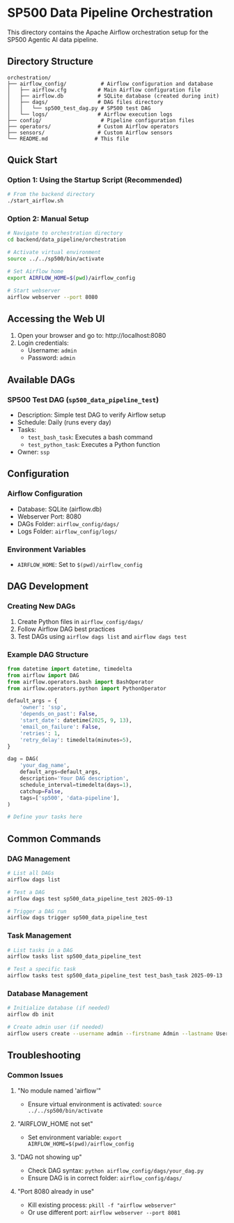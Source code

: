 # SP500 Data Pipeline Orchestration

This directory contains the Apache Airflow orchestration setup for the SP500 Agentic AI data pipeline.

## Directory Structure

```
orchestration/
├── airflow_config/           # Airflow configuration and database
│   ├── airflow.cfg          # Main Airflow configuration file
│   ├── airflow.db           # SQLite database (created during init)
│   ├── dags/                # DAG files directory
│   │   └── sp500_test_dag.py # SP500 test DAG
│   └── logs/                # Airflow execution logs
├── config/                   # Pipeline configuration files
├── operators/               # Custom Airflow operators
├── sensors/                 # Custom Airflow sensors
└── README.md               # This file
```

## Quick Start

### Option 1: Using the Startup Script (Recommended)
```bash
# From the backend directory
./start_airflow.sh
```

### Option 2: Manual Setup
```bash
# Navigate to orchestration directory
cd backend/data_pipeline/orchestration

# Activate virtual environment
source ../../sp500/bin/activate

# Set Airflow home
export AIRFLOW_HOME=$(pwd)/airflow_config

# Start webserver
airflow webserver --port 8080
```

## Accessing the Web UI

1. Open your browser and go to: http://localhost:8080
2. Login credentials:
   - Username: `admin`
   - Password: `admin`

## Available DAGs

### SP500 Test DAG (`sp500_data_pipeline_test`)
- Description: Simple test DAG to verify Airflow setup
- Schedule: Daily (runs every day)
- Tasks:
  - `test_bash_task`: Executes a bash command
  - `test_python_task`: Executes a Python function
- Owner: `ssp`

## Configuration

### Airflow Configuration
- Database: SQLite (airflow.db)
- Webserver Port: 8080
- DAGs Folder: `airflow_config/dags/`
- Logs Folder: `airflow_config/logs/`

### Environment Variables
- `AIRFLOW_HOME`: Set to `$(pwd)/airflow_config`

## DAG Development

### Creating New DAGs
1. Create Python files in `airflow_config/dags/`
2. Follow Airflow DAG best practices
3. Test DAGs using `airflow dags list` and `airflow dags test`

### Example DAG Structure
```python
from datetime import datetime, timedelta
from airflow import DAG
from airflow.operators.bash import BashOperator
from airflow.operators.python import PythonOperator

default_args = {
    'owner': 'ssp',
    'depends_on_past': False,
    'start_date': datetime(2025, 9, 13),
    'email_on_failure': False,
    'retries': 1,
    'retry_delay': timedelta(minutes=5),
}

dag = DAG(
    'your_dag_name',
    default_args=default_args,
    description='Your DAG description',
    schedule_interval=timedelta(days=1),
    catchup=False,
    tags=['sp500', 'data-pipeline'],
)

# Define your tasks here
```

## Common Commands

### DAG Management
```bash
# List all DAGs
airflow dags list

# Test a DAG
airflow dags test sp500_data_pipeline_test 2025-09-13

# Trigger a DAG run
airflow dags trigger sp500_data_pipeline_test
```

### Task Management
```bash
# List tasks in a DAG
airflow tasks list sp500_data_pipeline_test

# Test a specific task
airflow tasks test sp500_data_pipeline_test test_bash_task 2025-09-13
```

### Database Management
```bash
# Initialize database (if needed)
airflow db init

# Create admin user (if needed)
airflow users create --username admin --firstname Admin --lastname User --role Admin --email admin@example.com --password admin
```

## Troubleshooting

### Common Issues

1. "No module named 'airflow'"
   - Ensure virtual environment is activated: `source ../../sp500/bin/activate`

2. "AIRFLOW_HOME not set"
   - Set environment variable: `export AIRFLOW_HOME=$(pwd)/airflow_config`

3. "DAG not showing up"
   - Check DAG syntax: `python airflow_config/dags/your_dag.py`
   - Ensure DAG is in correct folder: `airflow_config/dags/`

4. "Port 8080 already in use"
   - Kill existing process: `pkill -f "airflow webserver"`
   - Or use different port: `airflow webserver --port 8081`

